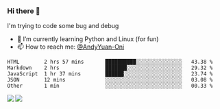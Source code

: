 ### Hi there 👋

I'm trying to code some bug and debug

- 🌱 I’m currently learning Python and Linux (for fun)
- 📫 How to reach me: [@AndyYuan-Oni](https://github.com/AndyYuan-Oni)


<!--START_SECTION:waka-->
```text
HTML        2 hrs 57 mins       ██████████░░░░░░░░░░░░░░░   43.38 % 
Markdown    2 hrs               ███████░░░░░░░░░░░░░░░░░░   29.32 % 
JavaScript  1 hr 37 mins        ██████░░░░░░░░░░░░░░░░░░░   23.74 % 
JSON        12 mins             ░░░░░░░░░░░░░░░░░░░░░░░░░   03.08 % 
Other       1 min               ░░░░░░░░░░░░░░░░░░░░░░░░░   00.33 %
```
<!--END_SECTION:waka-->

  <!--**AndyYuan-Oni/AndyYuan-Oni** is a ✨ _special_ ✨ repository because its `README.md` (this file) appears on your GitHub profile.-->
<!--[![Top Langs](https://github-readme-stats.vercel.app/api/top-langs/?username=AndyYUan-Oni&layout=compact)](https://github.com/AndyYUan-Oni/github-readme-stats)-->
<a href="https://github.com/AndyYUan-Oni/github-readme-stats">
  <img align="left" src="https://github-readme-stats.vercel.app/api?username=AndyYUan-Oni&hide=stars" />
</a>
<a href="https://github.com/AndyYUan-Oni/github-readme-stats">
  <img align="left" src="https://github-readme-stats.vercel.app/api/top-langs/?username=AndyYUan-Oni&layout=compact" />
</a>

